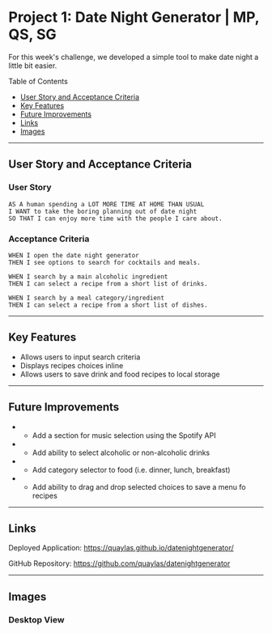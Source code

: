 # Project 1: Date Night Generator | MP, QS, SG

For this week's challenge, we developed a simple tool to make date night a little bit easier. 

Table of Contents
* [User Story and Acceptance Criteria](#user-story-and-acceptance-criteria)
* [Key Features](#key-features)
* [Future Improvements](#future-improvements)
* [Links](#links)
* [Images](#images)

---

## User Story and Acceptance Criteria

### User Story

```
AS A human spending a LOT MORE TIME AT HOME THAN USUAL
I WANT to take the boring planning out of date night
SO THAT I can enjoy more time with the people I care about.
```

### Acceptance Criteria

```
WHEN I open the date night generator 
THEN I see options to search for cocktails and meals.
```
```
WHEN I search by a main alcoholic ingredient
THEN I can select a recipe from a short list of drinks. 
```
```
WHEN I search by a meal category/ingredient
THEN I can select a recipe from a short list of dishes.
```
---

## Key Features

* Allows users to input search criteria
* Displays recipes choices inline 
* Allows users to save drink and food recipes to local storage

---
## Future Improvements

* - Add a section for music selection using the Spotify API
* - Add ability to select alcoholic or non-alcoholic drinks
* - Add category selector to food (i.e. dinner, lunch, breakfast)
* - Add ability to drag and drop selected choices to save a menu fo recipes

---
## Links

Deployed Application: https://quaylas.github.io/datenightgenerator/

GitHub Repository: https://github.com/quaylas/datenightgenerator

---
## Images
### Desktop View
<!-- 
1440px X 1112px

![Image of desktop view](./assets/images/DesktopView.png)

### iPad View

768px X 1024px

![Image of iPad view](./assets/images/iPadView.png)

### iPhone 6 View

375px X 667px

![Image of iPhone 6 view](./assets/images/iPhone6View.png) -->